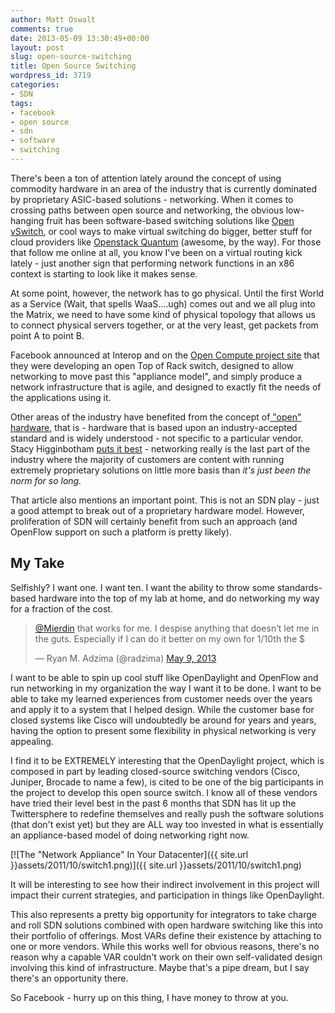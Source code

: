 ```yaml
---
author: Matt Oswalt
comments: true
date: 2013-05-09 13:30:49+00:00
layout: post
slug: open-source-switching
title: Open Source Switching
wordpress_id: 3719
categories:
- SDN
tags:
- facebook
- open source
- sdn
- software
- switching
---
```


There's been a ton of attention lately around the concept of using commodity hardware in an area of the industry that is currently dominated by proprietary ASIC-based solutions - networking. When it comes to crossing paths between open source and networking, the obvious low-hanging fruit has been software-based switching solutions like [Open vSwitch](http://openvswitch.org/), or cool ways to make virtual switching do bigger, better stuff for cloud providers like [Openstack Quantum](https://wiki.openstack.org/wiki/Quantum) (awesome, by the way). For those that follow me online at all, you know I've been on a virtual routing kick lately - just another sign that performing network functions in an x86 context is starting to look like it makes sense.

At some point, however, the network has to go physical. Until the first World as a Service (Wait, that spells WaaS....ugh) comes out and we all plug into the Matrix, we need to have some kind of physical topology that allows us to connect physical servers together, or at the very least, get packets from point A to point B.

Facebook announced at Interop and on the [Open Compute project site](http://www.opencompute.org/2013/05/08/up-next-for-the-open-compute-project-the-network/) that they were developing an open Top of Rack switch, designed to allow networking to move past this "appliance model", and simply produce a network infrastructure that is agile, and designed to exactly fit the needs of the applications using it.

Other areas of the industry have benefited from the concept of[ "open" hardware](http://en.wikipedia.org/wiki/Open-source_hardware), that is - hardware that is based upon an industry-accepted standard and is widely understood - not specific to a particular vendor. Stacy Higginbotham [puts it best](http://gigaom.com/2013/05/08/heck-yeah-facebooks-open-compute-project-is-making-an-open-source-switch/) - networking really is the last part of the industry where the majority of customers are content with running extremely proprietary solutions on little more basis than _it's just been the norm for so long._

That article also mentions an important point. This is not an SDN play - just a good attempt to break out of a proprietary hardware model. However, proliferation of SDN will certainly benefit from such an approach (and OpenFlow support on such a platform is pretty likely).

## My Take

Selfishly? I want one. I want ten. I want the ability to throw some standards-based hardware into the top of my lab at home, and do networking my way for a fraction of the cost.

<blockquote class="twitter-tweet" lang="en"><p lang="en" dir="ltr"><a href="https://twitter.com/Mierdin">@Mierdin</a> that works for me. I despise anything that doesn’t let me in the guts. Especially if I can do it better on my own for 1/10th the $</p>&mdash; Ryan M. Adzima (@radzima) <a href="https://twitter.com/radzima/status/332342763679014913">May 9, 2013</a></blockquote>
<script async src="//platform.twitter.com/widgets.js" charset="utf-8"></script>

I want to be able to spin up cool stuff like OpenDaylight and OpenFlow and run networking in my organization the way I want it to be done. I want to be able to take my learned experiences from customer needs over the years and apply it to a system that I helped design. While the customer base for closed systems like Cisco will undoubtedly be around for years and years, having the option to present some flexibility in physical networking is very appealing.

I find it to be EXTREMELY interesting that the OpenDaylight project, which is composed in part by leading closed-source switching vendors (Cisco, Juniper, Brocade to name a few), is cited to be one of the big participants in the project to develop this open source switch. I know all of these vendors have tried their level best in the past 6 months that SDN has lit up the Twittersphere to redefine themselves and really push the software solutions (that don't exist yet) but they are ALL way too invested in what is essentially an appliance-based model of doing networking right now.

[![The "Network Appliance" In Your Datacenter]({{ site.url }}assets/2011/10/switch1.png)]({{ site.url }}assets/2011/10/switch1.png)

It will be interesting to see how their indirect involvement in this project will impact their current strategies, and participation in things like OpenDaylight.

This also represents a pretty big opportunity for integrators to take charge and roll SDN solutions combined with open hardware switching like this into their portfolio of offerings. Most VARs define their existence by attaching to one or more vendors. While this works well for obvious reasons, there's no reason why a capable VAR couldn't work on their own self-validated design involving this kind of infrastructure. Maybe that's a pipe dream, but I say there's an opportunity there.

So Facebook - hurry up on this thing, I have money to throw at you.